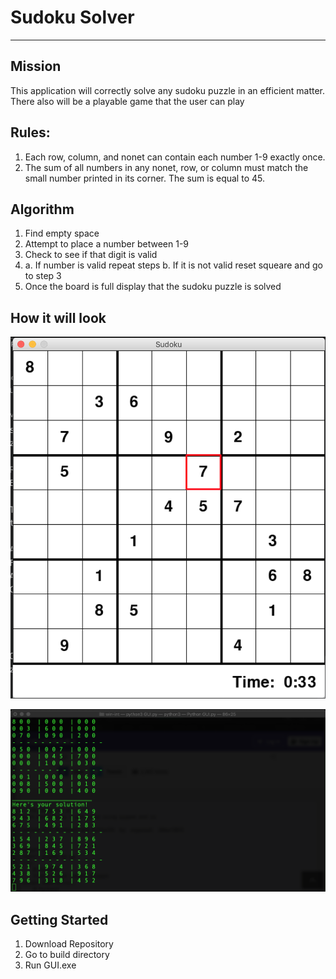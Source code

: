 # Sudoku Solver
___
## Mission
This application will correctly solve any sudoku puzzle in an efficient matter. There also will be a playable game that the user can play

## Rules:
1. Each row, column, and nonet can contain each number 1-9 exactly once.
2. The sum of all numbers in any nonet, row, or column must match the small number printed in its corner. The sum is equal to 45. 
## Algorithm
1. Find empty space
2. Attempt to place a number between 1-9 
3. Check to see if that digit is valid
4. 
    a. If number is valid repeat steps
    b. If it is not valid reset squeare and go to step 3
5. Once the board is full display that the sudoku puzzle is solved


## How it will look

![picture](/screenshots/board.png)  

![picture](/screenshots/terminal.png)  


## Getting Started
1. Download Repository
2. Go to build directory
3. Run GUI.exe


